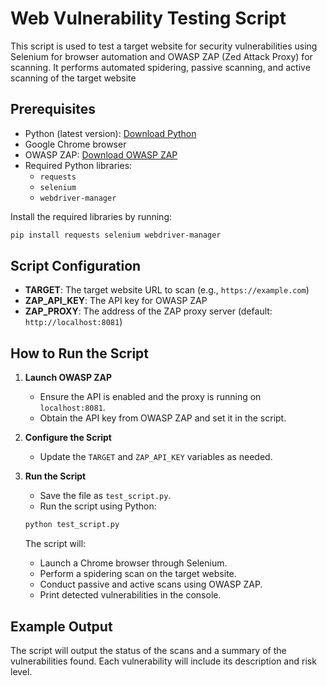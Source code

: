 # Web Vulnerability Testing Script

This script is used to test a target website for security vulnerabilities using Selenium for browser automation and OWASP ZAP (Zed Attack Proxy) for scanning. It performs automated spidering, passive scanning, and active scanning of the target website

## Prerequisites

- Python (latest version): [Download Python](https://www.python.org/downloads/)
- Google Chrome browser
- OWASP ZAP: [Download OWASP ZAP](https://www.zaproxy.org/download/)
- Required Python libraries:
  - `requests`
  - `selenium`
  - `webdriver-manager`

Install the required libraries by running:

```sh
pip install requests selenium webdriver-manager
```

## Script Configuration

- **TARGET**: The target website URL to scan (e.g., `https://example.com`)
- **ZAP_API_KEY**: The API key for OWASP ZAP
- **ZAP_PROXY**: The address of the ZAP proxy server (default: `http://localhost:8081`)

## How to Run the Script

1. **Launch OWASP ZAP**
   - Ensure the API is enabled and the proxy is running on `localhost:8081`.
   - Obtain the API key from OWASP ZAP and set it in the script.

2. **Configure the Script**
   - Update the `TARGET` and `ZAP_API_KEY` variables as needed.

3. **Run the Script**
   - Save the file as `test_script.py`.
   - Run the script using Python:

   ```sh
   python test_script.py
   ```

   The script will:
   - Launch a Chrome browser through Selenium.
   - Perform a spidering scan on the target website.
   - Conduct passive and active scans using OWASP ZAP.
   - Print detected vulnerabilities in the console.

## Example Output

The script will output the status of the scans and a summary of the vulnerabilities found. Each vulnerability will include its description and risk level.
